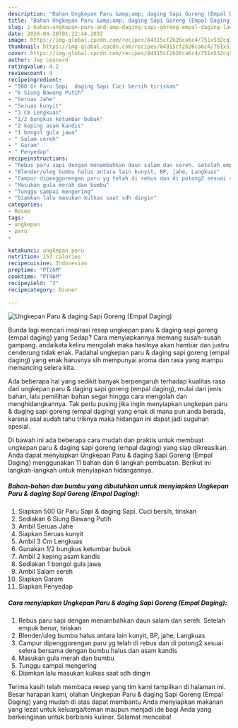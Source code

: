 ```yaml
---
description: "Bahan Ungkepan Paru &amp;amp; daging Sapi Goreng (Empal Daging) | Langkah Membuat Ungkepan Paru &amp;amp; daging Sapi Goreng (Empal Daging) Yang Paling Enak"
title: "Bahan Ungkepan Paru &amp;amp; daging Sapi Goreng (Empal Daging) | Langkah Membuat Ungkepan Paru &amp;amp; daging Sapi Goreng (Empal Daging) Yang Paling Enak"
slug: 2-bahan-ungkepan-paru-and-amp-daging-sapi-goreng-empal-daging-langkah-membuat-ungkepan-paru-and-amp-daging-sapi-goreng-empal-daging-yang-paling-enak
date: 2020-04-28T01:22:44.203Z
image: https://img-global.cpcdn.com/recipes/84315cf2b26ca6c4/751x532cq70/ungkepan-paru-daging-sapi-goreng-empal-daging-foto-resep-utama.jpg
thumbnail: https://img-global.cpcdn.com/recipes/84315cf2b26ca6c4/751x532cq70/ungkepan-paru-daging-sapi-goreng-empal-daging-foto-resep-utama.jpg
cover: https://img-global.cpcdn.com/recipes/84315cf2b26ca6c4/751x532cq70/ungkepan-paru-daging-sapi-goreng-empal-daging-foto-resep-utama.jpg
author: Jay Leonard
ratingvalue: 4.2
reviewcount: 9
recipeingredient:
- "500 Gr Paru Sapi  daging Sapi Cuci bersih tiriskan"
- "6 Siung Bawang Putih"
- "Seruas Jahe"
- "Seruas kunyit"
- "3 Cm Lengkuas"
- "1/2 bungkus ketumbar bubuk"
- "2 keping asam kandis"
- "1 bongol gula jawa"
- " Salam sereh"
- " Garam"
- " Penyedap"
recipeinstructions:
- "Rebus paru sapi dengan menambahkan daun salam dan sereh. Setelah empuk benar, tiriskan"
- "Blender/uleg bumbu halus antara lain kunyit, BP, jahe, Langkuas"
- "Campur dipenggorengan paru yg telah di rebus dan di potong2 sesuai selera bersama dengan bumbu halus dan asam kandis"
- "Masukan gula merah dan bumbu"
- "Tunggu sampai mengering"
- "Diamkan lalu masukan kulkas saat sdh dingin"
categories:
- Resep
tags:
- ungkepan
- paru
- 

katakunci: ungkepan paru  
nutrition: 153 calories
recipecuisine: Indonesian
preptime: "PT26M"
cooktime: "PT46M"
recipeyield: "3"
recipecategory: Dinner

---
```



![Ungkepan Paru &amp; daging Sapi Goreng (Empal Daging)](https://img-global.cpcdn.com/recipes/84315cf2b26ca6c4/751x532cq70/ungkepan-paru-daging-sapi-goreng-empal-daging-foto-resep-utama.jpg)

Bunda lagi mencari inspirasi resep ungkepan paru &amp; daging sapi goreng (empal daging) yang Sedap? Cara menyiapkannya memang susah-susah gampang. andaikata keliru mengolah maka hasilnya akan hambar dan justru cenderung tidak enak. Padahal ungkepan paru &amp; daging sapi goreng (empal daging) yang enak harusnya sih mempunyai aroma dan rasa yang mampu memancing selera kita.



Ada beberapa hal yang sedikit banyak berpengaruh terhadap kualitas rasa dari ungkepan paru &amp; daging sapi goreng (empal daging), mulai dari jenis bahan, lalu pemilihan bahan segar hingga cara mengolah dan menghidangkannya. Tak perlu pusing jika ingin menyiapkan ungkepan paru &amp; daging sapi goreng (empal daging) yang enak di mana pun anda berada, karena asal sudah tahu triknya maka hidangan ini dapat jadi suguhan spesial.


Di bawah ini ada beberapa cara mudah dan praktis untuk membuat ungkepan paru &amp; daging sapi goreng (empal daging) yang siap dikreasikan. Anda dapat menyiapkan Ungkepan Paru &amp; daging Sapi Goreng (Empal Daging) menggunakan 11 bahan dan 6 langkah pembuatan. Berikut ini langkah-langkah untuk menyiapkan hidangannya.

<!--inarticleads1-->

##### Bahan-bahan dan bumbu yang dibutuhkan untuk menyiapkan Ungkepan Paru &amp; daging Sapi Goreng (Empal Daging):

1. Siapkan 500 Gr Paru Sapi &amp; daging Sapi. Cuci bersih, tiriskan
1. Sediakan 6 Siung Bawang Putih
1. Ambil Seruas Jahe
1. Siapkan Seruas kunyit
1. Ambil 3 Cm Lengkuas
1. Gunakan 1/2 bungkus ketumbar bubuk
1. Ambil 2 keping asam kandis
1. Sediakan 1 bongol gula jawa
1. Ambil  Salam sereh
1. Siapkan  Garam
1. Siapkan  Penyedap




<!--inarticleads2-->

##### Cara menyiapkan Ungkepan Paru &amp; daging Sapi Goreng (Empal Daging):

1. Rebus paru sapi dengan menambahkan daun salam dan sereh. Setelah empuk benar, tiriskan
1. Blender/uleg bumbu halus antara lain kunyit, BP, jahe, Langkuas
1. Campur dipenggorengan paru yg telah di rebus dan di potong2 sesuai selera bersama dengan bumbu halus dan asam kandis
1. Masukan gula merah dan bumbu
1. Tunggu sampai mengering
1. Diamkan lalu masukan kulkas saat sdh dingin




Terima kasih telah membaca resep yang tim kami tampilkan di halaman ini. Besar harapan kami, olahan Ungkepan Paru &amp; daging Sapi Goreng (Empal Daging) yang mudah di atas dapat membantu Anda menyiapkan makanan yang lezat untuk keluarga/teman maupun menjadi ide bagi Anda yang berkeinginan untuk berbisnis kuliner. Selamat mencoba!
